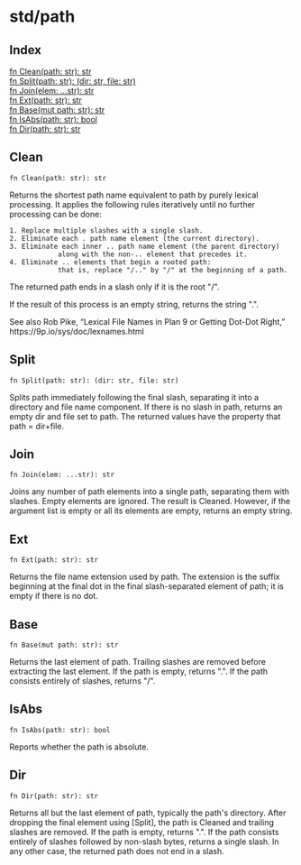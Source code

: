 # std/path

## Index

[fn Clean\(path: str\): str](#clean)\
[fn Split\(path: str\): \(dir: str, file: str\)](#split)\
[fn Join\(elem: \.\.\.str\): str](#join)\
[fn Ext\(path: str\): str](#ext)\
[fn Base\(mut path: str\): str](#base)\
[fn IsAbs\(path: str\): bool](#isabs)\
[fn Dir\(path: str\): str](#dir)



## Clean
```jule
fn Clean(path: str): str
```
Returns the shortest path name equivalent to path by purely lexical processing\. It applies the following rules iteratively until no further processing can be done:

```
1. Replace multiple slashes with a single slash.
2. Eliminate each . path name element (the current directory).
3. Eliminate each inner .. path name element (the parent directory)
			along with the non-.. element that precedes it.
4. Eliminate .. elements that begin a rooted path:
			that is, replace "/.." by "/" at the beginning of a path.
```
The returned path ends in a slash only if it is the root &#34;/&#34;\.

If the result of this process is an empty string, returns the string &#34;\.&#34;\.

See also Rob Pike, “Lexical File Names in Plan 9 or Getting Dot\-Dot Right,” https://9p\.io/sys/doc/lexnames\.html

## Split
```jule
fn Split(path: str): (dir: str, file: str)
```
Splits path immediately following the final slash, separating it into a directory and file name component\. If there is no slash in path, returns an empty dir and file set to path\. The returned values have the property that path = dir\+file\.

## Join
```jule
fn Join(elem: ...str): str
```
Joins any number of path elements into a single path, separating them with slashes\. Empty elements are ignored\. The result is Cleaned\. However, if the argument list is empty or all its elements are empty, returns an empty string\.

## Ext
```jule
fn Ext(path: str): str
```
Returns the file name extension used by path\. The extension is the suffix beginning at the final dot in the final slash\-separated element of path; it is empty if there is no dot\.

## Base
```jule
fn Base(mut path: str): str
```
Returns the last element of path\. Trailing slashes are removed before extracting the last element\. If the path is empty, returns &#34;\.&#34;\. If the path consists entirely of slashes, returns &#34;/&#34;\.

## IsAbs
```jule
fn IsAbs(path: str): bool
```
Reports whether the path is absolute\.

## Dir
```jule
fn Dir(path: str): str
```
Returns all but the last element of path, typically the path&#39;s directory\. After dropping the final element using \[Split\], the path is Cleaned and trailing slashes are removed\. If the path is empty, returns &#34;\.&#34;\. If the path consists entirely of slashes followed by non\-slash bytes, returns a single slash\. In any other case, the returned path does not end in a slash\.